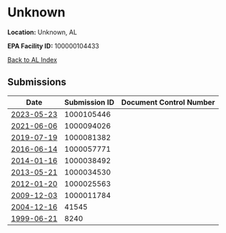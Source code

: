 # Unknown

**Location:** Unknown, AL

**EPA Facility ID:** 100000104433

[Back to AL Index](../../index.md)

## Submissions

| Date | Submission ID | Document Control Number |
|------|--------------|-------------------------|
| [2023-05-23](submissions/1000105446.md) | 1000105446 |  |
| [2021-06-06](submissions/1000094026.md) | 1000094026 |  |
| [2019-07-19](submissions/1000081382.md) | 1000081382 |  |
| [2016-06-14](submissions/1000057771.md) | 1000057771 |  |
| [2014-01-16](submissions/1000038492.md) | 1000038492 |  |
| [2013-05-21](submissions/1000034530.md) | 1000034530 |  |
| [2012-01-20](submissions/1000025563.md) | 1000025563 |  |
| [2009-12-03](submissions/1000011784.md) | 1000011784 |  |
| [2004-12-16](submissions/41545.md) | 41545 |  |
| [1999-06-21](submissions/8240.md) | 8240 |  |
